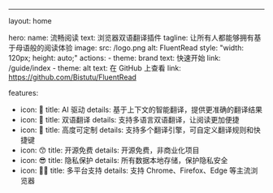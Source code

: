 ---
layout: home

hero:
  name: 流畅阅读
  text: 浏览器双语翻译插件
  tagline: 让所有人都能够拥有基于母语般的阅读体验
  image:
    src: /logo.png
    alt: FluentRead
    style: "width: 120px; height: auto;"
  actions:
    - theme: brand
      text: 快速开始
      link: /guide/index
    - theme: alt
      text: 在 GitHub 上查看
      link: https://github.com/Bistutu/FluentRead

features:
  - icon: 🤖
    title: AI 驱动
    details: 基于上下文的智能翻译，提供更准确的翻译结果
  - icon: 🥳
    title: 双语翻译
    details: 支持多语言双语翻译，让阅读更加便捷
  - icon: 🤩
    title: 高度可定制
    details: 支持多个翻译引擎，可自定义翻译规则和快捷键
  - icon: 😙
    title: 开源免费
    details: 开源免费，非商业化项目
  - icon: 😎
    title: 隐私保护
    details: 所有数据本地存储，保护隐私安全
  - icon: 🙆‍♀️
    title: 多平台支持
    details: 支持 Chrome、Firefox、Edge 等主流浏览器
